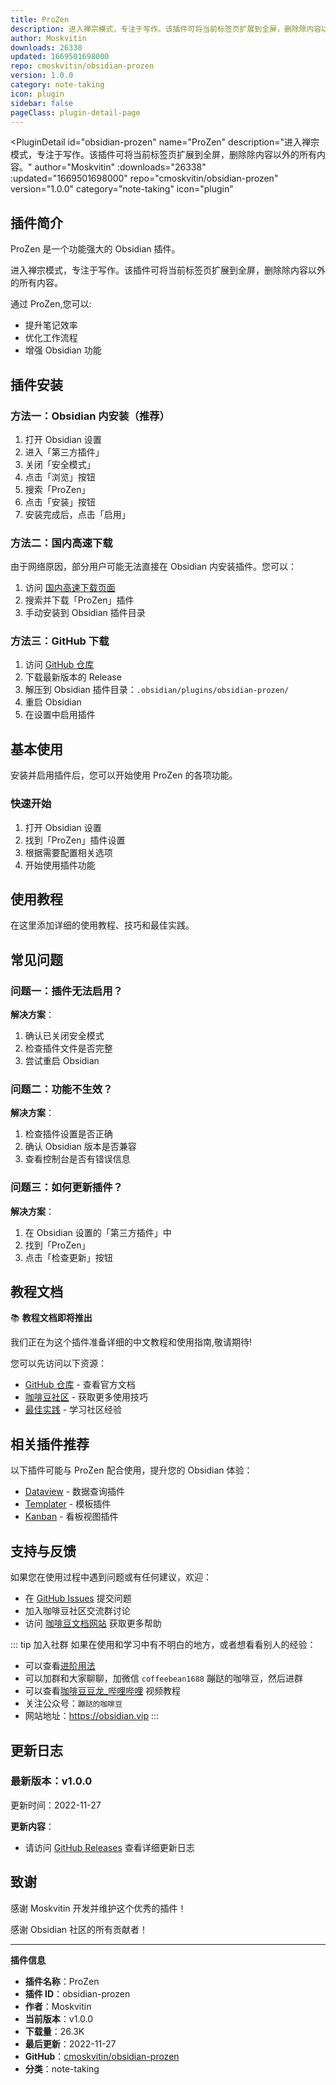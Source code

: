 ```yaml
---
title: ProZen
description: 进入禅宗模式，专注于写作。该插件可将当前标签页扩展到全屏，删除除内容以外的所有内容。
author: Moskvitin
downloads: 26338
updated: 1669501698000
repo: cmoskvitin/obsidian-prozen
version: 1.0.0
category: note-taking
icon: plugin
sidebar: false
pageClass: plugin-detail-page
---
```


<PluginDetail
  id="obsidian-prozen"
  name="ProZen"
  description="进入禅宗模式，专注于写作。该插件可将当前标签页扩展到全屏，删除除内容以外的所有内容。"
  author="Moskvitin"
  :downloads="26338"
  :updated="1669501698000"
  repo="cmoskvitin/obsidian-prozen"
  version="1.0.0"
  category="note-taking"
  icon="plugin"
>

<!-- AUTO_GENERATED_START -->
## 插件简介

ProZen 是一个功能强大的 Obsidian 插件。

进入禅宗模式，专注于写作。该插件可将当前标签页扩展到全屏，删除除内容以外的所有内容。

通过 ProZen,您可以:

- 提升笔记效率
- 优化工作流程
- 增强 Obsidian 功能

<!-- AUTO_GENERATED_END -->

<!-- AUTO_GENERATED_START -->
## 插件安装

### 方法一：Obsidian 内安装（推荐）

1. 打开 Obsidian 设置
2. 进入「第三方插件」
3. 关闭「安全模式」
4. 点击「浏览」按钮
5. 搜索「ProZen」
6. 点击「安装」按钮
7. 安装完成后，点击「启用」

### 方法二：国内高速下载

由于网络原因，部分用户可能无法直接在 Obsidian 内安装插件。您可以：

1. 访问 [国内高速下载页面](/zh/documentation/obsidian-plugins-download.html)
2. 搜索并下载「ProZen」插件
3. 手动安装到 Obsidian 插件目录

### 方法三：GitHub 下载

1. 访问 [GitHub 仓库](https://github.com/cmoskvitin/obsidian-prozen)
2. 下载最新版本的 Release
3. 解压到 Obsidian 插件目录：`.obsidian/plugins/obsidian-prozen/`
4. 重启 Obsidian
5. 在设置中启用插件

## 基本使用

安装并启用插件后，您可以开始使用 ProZen 的各项功能。

### 快速开始

1. 打开 Obsidian 设置
2. 找到「ProZen」插件设置
3. 根据需要配置相关选项
4. 开始使用插件功能

<!-- AUTO_GENERATED_END -->

<!-- CUSTOM_CONTENT_START:tutorial -->
## 使用教程

在这里添加详细的使用教程、技巧和最佳实践。

<!-- CUSTOM_CONTENT_END:tutorial -->

<!-- SHARED_CONTENT_START -->
## 常见问题

### 问题一：插件无法启用？

**解决方案**：
1. 确认已关闭安全模式
2. 检查插件文件是否完整
3. 尝试重启 Obsidian

### 问题二：功能不生效？

**解决方案**：
1. 检查插件设置是否正确
2. 确认 Obsidian 版本是否兼容
3. 查看控制台是否有错误信息

### 问题三：如何更新插件？

**解决方案**：
1. 在 Obsidian 设置的「第三方插件」中
2. 找到「ProZen」
3. 点击「检查更新」按钮

## 教程文档

📚 **教程文档即将推出**

我们正在为这个插件准备详细的中文教程和使用指南,敬请期待!

您可以先访问以下资源：
- [GitHub 仓库](https://github.com/cmoskvitin/obsidian-prozen) - 查看官方文档
- [咖啡豆社区](/zh/bases/) - 获取更多使用技巧
- [最佳实践](/zh/best-practices/) - 学习社区经验

## 相关插件推荐

以下插件可能与 ProZen 配合使用，提升您的 Obsidian 体验：

- [Dataview](/zh/plugins/dataview.html) - 数据查询插件
- [Templater](/zh/plugins/templater-obsidian.html) - 模板插件
- [Kanban](/zh/plugins/obsidian-kanban.html) - 看板视图插件

## 支持与反馈

如果您在使用过程中遇到问题或有任何建议，欢迎：

- 在 [GitHub Issues](https://github.com/cmoskvitin/obsidian-prozen/issues) 提交问题
- 加入咖啡豆社区交流群讨论
- 访问 [咖啡豆文档网站](https://obsidian.vip) 获取更多帮助

::: tip 加入社群
如果在使用和学习中有不明白的地方，或者想看看别人的经验：
- 可以查看[进阶用法](/zh/advanced)
- 可以加群和大家聊聊，加微信 `coffeebean1688` 蹦跶的咖啡豆，然后进群
- 可以查看[咖啡豆豆龙_哔哩哔哩](https://space.bilibili.com/618777356) 视频教程
- 关注公众号：`蹦跶的咖啡豆`
- 网站地址：https://obsidian.vip
:::
<!-- SHARED_CONTENT_END -->

<!-- AUTO_GENERATED_START -->
## 更新日志

### 最新版本：v1.0.0

更新时间：2022-11-27

**更新内容**：
- 请访问 [GitHub Releases](https://github.com/cmoskvitin/obsidian-prozen/releases) 查看详细更新日志

## 致谢

感谢 Moskvitin 开发并维护这个优秀的插件！

感谢 Obsidian 社区的所有贡献者！

---

**插件信息**
- **插件名称**：ProZen
- **插件 ID**：obsidian-prozen
- **作者**：Moskvitin
- **当前版本**：v1.0.0
- **下载量**：26.3K
- **最后更新**：2022-11-27
- **GitHub**：[cmoskvitin/obsidian-prozen](https://github.com/cmoskvitin/obsidian-prozen)
- **分类**：note-taking
<!-- AUTO_GENERATED_END -->

</PluginDetail>

